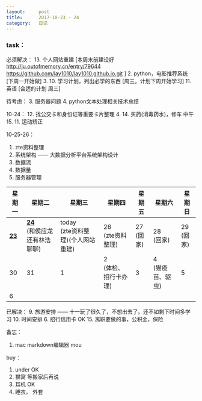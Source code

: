 ```yaml
---
layout:     post
title:      2017-10-23 - 24
category:   日记
---
```

### task：
必须解决：
13. 个人网站重建  [本周末前建设好
http://ju.outofmemory.cn/entry/79644
https://github.com/lay1010/lay1010.github.io.git
]
2. python，电影推荐系统 [下周一开始做]
3. 10. 学习计划，列出必学的东西 [周三。计划下周开始学习]
11.  英语 [合适的计划 周三]

待考虑：
3. 服务器问题
4. python文本处理相关技术总结


10-24：
12. 找公交卡和身份证等重要卡片整理
4. 14. 买药(消毒药水)，修车  中午
15. 11. 运动矫正

10-25-26：
1. zte资料整理
  1. 系统架构 —— 大数据分析平台系统架构设计
  2. 数据流
  3. 数据量
  4. 服务器管理


星期一|星期二|星期三|星期四|星期五|星期六|星期日
---|---|---|---|---|---|---
**<u>23</u>** |**<u>24</u>**<br/>(和侯应龙还有林浩聊聊) |today<br/>(zte资料整理)(个人网站重建) |26<br/>(zte资料整理) |27<br/>(回家) |28<br/>(回家) |29<br/>(回家)
30 |31 |1  |2<br/>(体检、招行卡办理)  |3  |4<br/>(猫疫苗、驱虫)  |5
6  |


已解决：
9. 旅游安排 —— 十一玩了很久了，不想出去了。还不如剩下时间多学习
10. 时间安排
6. 招行信用卡  OK
15. 离职要做的事，公积金，保险

备忘：
1. mac markdown编辑器 mou


buy：
1. under  OK
2. 猫窝  等搬家后再说
3. 耳机  OK
4. 睡衣。 外套
